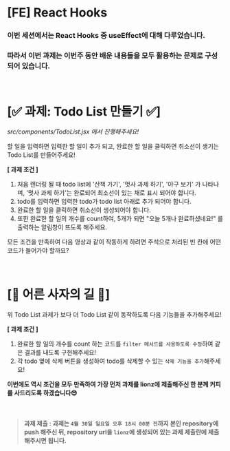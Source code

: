 # [FE] React Hooks

### 이번 세션에서는 React Hooks 중 useEffect에 대해 다루었습니다.

### 따라서 이번 과제는 이번주 동안 배운 내용들을 모두 활용하는 문제로 구성 되어 있습니다.

<br/>

# [✅ 과제: Todo List 만들기 ✅]

_src/components/TodoList.jsx 에서 진행해주세요!_

할 일을 입력하면 입력한 할 일이 추가 되고, 완료한 할 일을 클릭하면 취소선이 생기는 Todo List를 만들어주세요!

**[ 과제 조건 ]**

1. 처음 렌더링 될 때 todo list에 '산책 가기', '멋사 과제 하기', '야구 보기' 가 나타나며, '멋사 과제 하기'는 완료되어 최소선이 있는 채로 표시 되어야 합니다.
2. todo를 입력하면 입력한 todo가 todo list 아래로 추가 되어야 합니다.
3. 완료한 할 일을 클릭하면 취소선이 생성되어야 합니다.
4. 또한 완료한 할 일의 개수를 count하여, 5개가 되면 "오늘 5개나 완료하셨네요!" 를 출력하는 알림창이 뜨도록 해주세요.

모든 조건을 만족하여 다음 영상과 같이 작동하게 하려면 주석으로 처리된 빈 칸에 어떤 코드가 들어가야 할까요?

<br/>

# [🦁 어른 사자의 길 🦁]

위 Todo List 과제가 보다 더 Todo List 같이 동작하도록 다음 기능들을 추가해주세요!

**[ 과제 조건 ]**

1. 완료한 할 일의 개수를 count 하는 코드를 `filter 메서드를 사용하도록 수정`하여 같은 결과를 내도록 구현해주세요!
2. 각 todo 옆에 삭제 버튼을 생성하여 todo를 삭제할 수 있는 `삭제 기능을 추가`해주세요!

**이번에도 역시 조건을 모두 만족하여 가장 먼저 과제를 lionz에 제출해주신 한 분께 커피를 사드리도록 하겠습니다😎**

<br/>

> #### **과제 제출** : 과제는 `4월 30일 일요일 오후 18시 00분 전`까지 본인 repository에 push 해주신 뒤, repository url을 `lionz`에 생성되어 있는 과제 제출란에 제출해주시면 됩니다.
